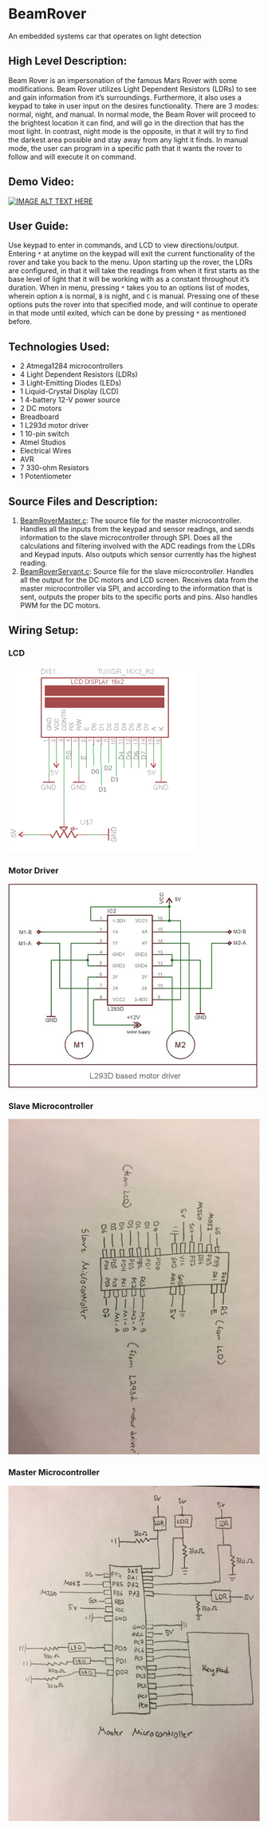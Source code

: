 # BeamRover
An embedded systems car that operates on light detection

## High Level Description:
Beam Rover is an impersonation of the famous Mars Rover with some modifications. Beam Rover utilizes Light Dependent Resistors (LDRs) to see and gain information from it’s surroundings. Furthermore, it also uses a keypad to take in user input on the desires functionality. There are 3 modes: normal, night, and manual. In normal mode, the Beam Rover will proceed to the brightest location it can find, and will go in the direction that has the most light. In contrast, night mode is the opposite, in that it will try to find the darkest area possible and stay away from any light it finds. In manual mode, the user can program in a specific path that it wants the rover to follow and will execute it on command.

## Demo Video:
[![IMAGE ALT TEXT HERE](https://img.youtube.com/vi/9hwpurE0pgE/maxresdefault.jpg)](https://youtu.be/9hwpurE0pgE)

## User Guide:
Use keypad to enter in commands, and LCD to view directions/output. Entering `*` at anytime on the keypad will exit the current functionality of the rover and take you back to the menu. Upon starting up the rover, the LDRs are configured, in that it will take the readings from when it first starts as the base level of light that it will be working with as a constant throughout it’s duration. When in menu, pressing `*` takes you to an options list of modes, wherein option `A` is normal, `B` is night, and `C` is manual. Pressing one of these options puts the rover into that specified mode, and will continue to operate in that mode until exited, which can be done by pressing `*` as mentioned before.

## Technologies Used: 
* 2 Atmega1284 microcontrollers
* 4 Light Dependent Resistors (LDRs)
* 3 Light-Emitting Diodes (LEDs)
* 1 Liquid-Crystal Display (LCD)
* 1 4-battery 12-V power source
* 2 DC motors
* Breadboard
* 1 L293d motor driver
* 1 10-pin switch
* Atmel Studios
* Electrical Wires
* AVR
* 7 330-ohm Resistors
* 1 Potentiometer

## Source Files and Description:
1. [BeamRoverMaster.c](https://github.com/ykamo001/BeamRover/blob/master/Source%20Files/BeamRoverMaster.c): The source file for the master microcontroller. Handles all the inputs from the keypad and sensor readings, and sends information to the slave microcontroller through SPI. Does all the calculations and filtering involved with the ADC readings from the LDRs and Keypad inputs. Also outputs which sensor currently has the highest reading.
2. [BeamRoverServant.c](https://github.com/ykamo001/BeamRover/blob/master/Source%20Files/BeamRoverServant.c): Source file for the slave microcontroller. Handles all the output for the DC motors and LCD screen. Receives data from the master microcontroller via SPI, and according to the information that is sent, outputs the proper bits to the specific ports and pins. Also handles PWM for the DC motors.

## Wiring Setup:
### LCD
![alt text](https://github.com/ykamo001/BeamRover/blob/master/Circuitry/LCD.png)

### Motor Driver
![alt text](https://github.com/ykamo001/BeamRover/blob/master/Circuitry/L293d%20Motor%20Driver.png)

### Slave Microcontroller
![alt text](https://github.com/ykamo001/BeamRover/blob/master/Circuitry/Slave%20Microcontroller.JPG)

### Master Microcontroller
![alt text](https://github.com/ykamo001/BeamRover/blob/master/Circuitry/Master%20Microcontroller.JPG)
